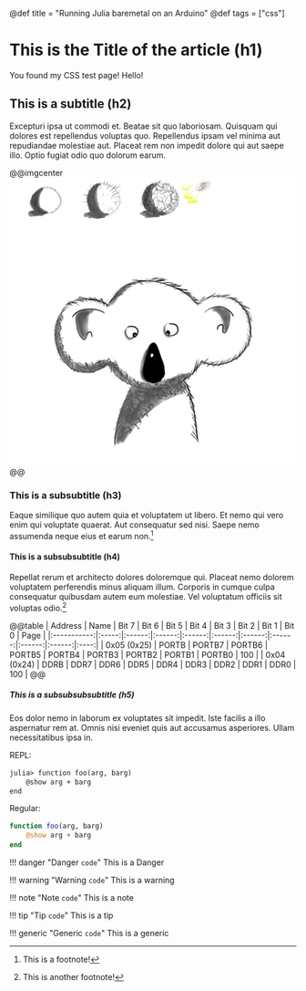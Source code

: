 @def title = "Running Julia baremetal on an Arduino"
@def tags = ["css"]

# This is the Title of the article (h1)

You found my CSS test page! Hello!

## This is a subtitle (h2)

Excepturi ipsa ut commodi et. Beatae sit quo laboriosam. Quisquam qui dolores est repellendus voluptas quo. Repellendus ipsam vel minima aut repudiandae molestiae aut. Placeat rem non impedit dolore qui aut saepe illo. Optio fugiat odio quo dolorum earum.

@@imgcenter ![Light study by @UnHold](./koala.jpg)@@

### This is a subsubtitle (h3)

Eaque similique quo autem quia et voluptatem ut libero. Et nemo qui vero enim qui voluptate quaerat. Aut consequatur sed nisi. Saepe nemo assumenda neque eius et earum non.[^note]

#### This is a subsubsubtitle (h4)

Repellat rerum et architecto dolores doloremque qui. Placeat nemo dolorem voluptatem perferendis minus aliquam illum. Corporis in cumque culpa consequatur quibusdam autem eum molestiae. Vel voluptatum officiis sit voluptas odio.[^note2]

@@table
| Address     | Name  | Bit 7  | Bit 6  | Bit 5  | Bit 4  | Bit 3  | Bit 2  | Bit 1  | Bit 0  | Page |
|:-----------:|:-----:|:------:|:------:|:------:|:------:|:------:|:------:|:------:|:------:|:----:|
| 0x05 (0x25) | PORTB | PORTB7 | PORTB6 | PORTB5 | PORTB4 | PORTB3 | PORTB2 | PORTB1 | PORTB0 | 100  |
| 0x04 (0x24) | DDRB  | DDR7   | DDR6   | DDR5   | DDR4   | DDR3   | DDR2   | DDR1   | DDR0   | 100  |
@@

##### This is a subsubsubsubtitle (h5)

Eos dolor nemo in laborum ex voluptates sit impedit. Iste facilis a illo aspernatur rem at. Omnis nisi eveniet quis aut accusamus asperiores. Ullam necessitatibus ipsa in.

REPL:

```julia-repl
julia> function foo(arg, barg)
    @show arg + barg
end
```

Regular:

```julia
function foo(arg, barg)
    @show arg + barg
end
```

!!! danger "Danger `code`"
    This is a Danger

!!! warning "Warning `code`"
    This is a warning

!!! note "Note `code`"
    This is a note

!!! tip "Tip `code`"
    This is a tip

!!! generic "Generic `code`"
    This is a generic

[^note]: This is a footnote!
[^note2]: This is another footnote!
